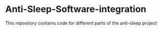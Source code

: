 # Anti-Sleep-Software-integration
This repository contains code for different parts of the anti-sleep project
